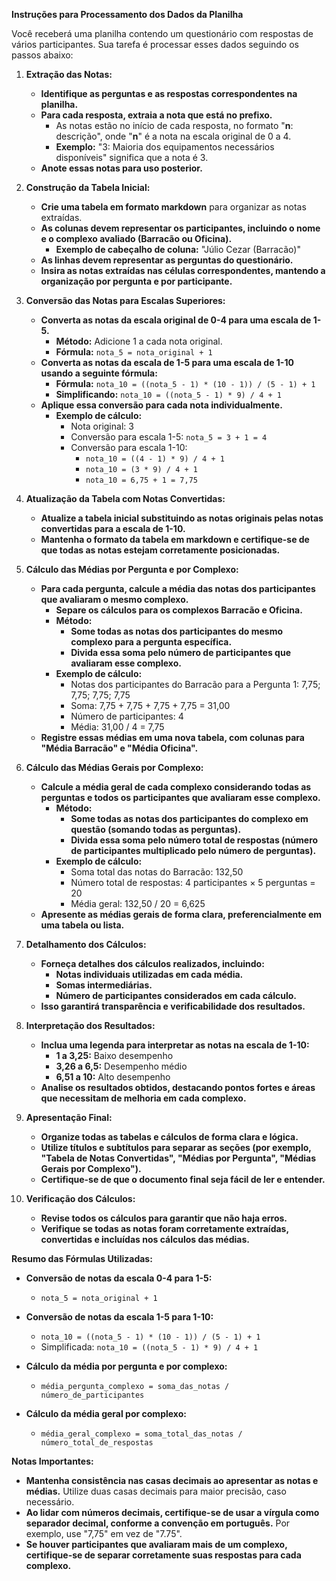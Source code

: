 **Instruções para Processamento dos Dados da Planilha**

Você receberá uma planilha contendo um questionário com respostas de vários participantes. Sua tarefa é processar esses dados seguindo os passos abaixo:

1. **Extração das Notas:**

   - **Identifique as perguntas e as respostas correspondentes na planilha.**
   - **Para cada resposta, extraia a nota que está no prefixo.**
     - As notas estão no início de cada resposta, no formato "**n**: descrição", onde "**n**" é a nota na escala original de 0 a 4.
     - **Exemplo:** "3: Maioria dos equipamentos necessários disponíveis" significa que a nota é 3.
   - **Anote essas notas para uso posterior.**

2. **Construção da Tabela Inicial:**

   - **Crie uma tabela em formato markdown** para organizar as notas extraídas.
   - **As colunas devem representar os participantes, incluindo o nome e o complexo avaliado (Barracão ou Oficina).**
     - **Exemplo de cabeçalho de coluna:** "Júlio Cezar (Barracão)"
   - **As linhas devem representar as perguntas do questionário.**
   - **Insira as notas extraídas nas células correspondentes, mantendo a organização por pergunta e por participante.**

3. **Conversão das Notas para Escalas Superiores:**

   - **Converta as notas da escala original de 0-4 para uma escala de 1-5.**
     - **Método:** Adicione 1 a cada nota original.
     - **Fórmula:** `nota_5 = nota_original + 1`
   - **Converta as notas da escala de 1-5 para uma escala de 1-10 usando a seguinte fórmula:**
     - **Fórmula:** `nota_10 = ((nota_5 - 1) * (10 - 1)) / (5 - 1) + 1`
     - **Simplificando:** `nota_10 = ((nota_5 - 1) * 9) / 4 + 1`
   - **Aplique essa conversão para cada nota individualmente.**
     - **Exemplo de cálculo:**
       - Nota original: 3
       - Conversão para escala 1-5: `nota_5 = 3 + 1 = 4`
       - Conversão para escala 1-10:
         - `nota_10 = ((4 - 1) * 9) / 4 + 1`
         - `nota_10 = (3 * 9) / 4 + 1`
         - `nota_10 = 6,75 + 1 = 7,75`

4. **Atualização da Tabela com Notas Convertidas:**

   - **Atualize a tabela inicial substituindo as notas originais pelas notas convertidas para a escala de 1-10.**
   - **Mantenha o formato da tabela em markdown e certifique-se de que todas as notas estejam corretamente posicionadas.**

5. **Cálculo das Médias por Pergunta e por Complexo:**

   - **Para cada pergunta, calcule a média das notas dos participantes que avaliaram o mesmo complexo.**
     - **Separe os cálculos para os complexos Barracão e Oficina.**
     - **Método:**
       - **Some todas as notas dos participantes do mesmo complexo para a pergunta específica.**
       - **Divida essa soma pelo número de participantes que avaliaram esse complexo.**
     - **Exemplo de cálculo:**
       - Notas dos participantes do Barracão para a Pergunta 1: 7,75; 7,75; 7,75; 7,75
       - Soma: 7,75 + 7,75 + 7,75 + 7,75 = 31,00
       - Número de participantes: 4
       - Média: 31,00 / 4 = 7,75
   - **Registre essas médias em uma nova tabela, com colunas para "Média Barracão" e "Média Oficina".**

6. **Cálculo das Médias Gerais por Complexo:**

   - **Calcule a média geral de cada complexo considerando todas as perguntas e todos os participantes que avaliaram esse complexo.**
     - **Método:**
       - **Some todas as notas dos participantes do complexo em questão (somando todas as perguntas).**
       - **Divida essa soma pelo número total de respostas (número de participantes multiplicado pelo número de perguntas).**
     - **Exemplo de cálculo:**
       - Soma total das notas do Barracão: 132,50
       - Número total de respostas: 4 participantes × 5 perguntas = 20
       - Média geral: 132,50 / 20 = 6,625
   - **Apresente as médias gerais de forma clara, preferencialmente em uma tabela ou lista.**

7. **Detalhamento dos Cálculos:**

   - **Forneça detalhes dos cálculos realizados, incluindo:**
     - **Notas individuais utilizadas em cada média.**
     - **Somas intermediárias.**
     - **Número de participantes considerados em cada cálculo.**
   - **Isso garantirá transparência e verificabilidade dos resultados.**

8. **Interpretação dos Resultados:**

   - **Inclua uma legenda para interpretar as notas na escala de 1-10:**
     - **1 a 3,25:** Baixo desempenho
     - **3,26 a 6,5:** Desempenho médio
     - **6,51 a 10:** Alto desempenho
   - **Analise os resultados obtidos, destacando pontos fortes e áreas que necessitam de melhoria em cada complexo.**

9. **Apresentação Final:**

   - **Organize todas as tabelas e cálculos de forma clara e lógica.**
   - **Utilize títulos e subtítulos para separar as seções (por exemplo, "Tabela de Notas Convertidas", "Médias por Pergunta", "Médias Gerais por Complexo").**
   - **Certifique-se de que o documento final seja fácil de ler e entender.**

10. **Verificação dos Cálculos:**

    - **Revise todos os cálculos para garantir que não haja erros.**
    - **Verifique se todas as notas foram corretamente extraídas, convertidas e incluídas nos cálculos das médias.**

**Resumo das Fórmulas Utilizadas:**

- **Conversão de notas da escala 0-4 para 1-5:**
  - `nota_5 = nota_original + 1`

- **Conversão de notas da escala 1-5 para 1-10:**
  - `nota_10 = ((nota_5 - 1) * (10 - 1)) / (5 - 1) + 1`
  - Simplificada: `nota_10 = ((nota_5 - 1) * 9) / 4 + 1`

- **Cálculo da média por pergunta e por complexo:**
  - `média_pergunta_complexo = soma_das_notas / número_de_participantes`

- **Cálculo da média geral por complexo:**
  - `média_geral_complexo = soma_total_das_notas / número_total_de_respostas`

**Notas Importantes:**

- **Mantenha consistência nas casas decimais ao apresentar as notas e médias.** Utilize duas casas decimais para maior precisão, caso necessário.
- **Ao lidar com números decimais, certifique-se de usar a vírgula como separador decimal, conforme a convenção em português.** Por exemplo, use "7,75" em vez de "7.75".
- **Se houver participantes que avaliaram mais de um complexo, certifique-se de separar corretamente suas respostas para cada complexo.**